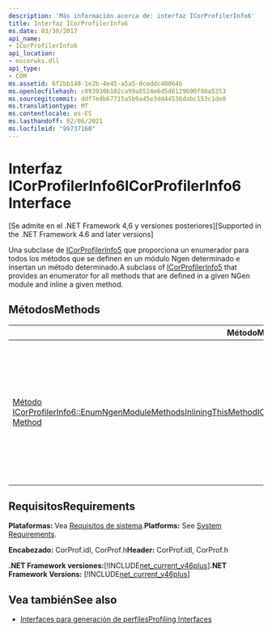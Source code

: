 ```yaml
---
description: 'Más información acerca de: interfaz ICorProfilerInfo6'
title: Interfaz ICorProfilerInfo6
ms.date: 03/30/2017
api_name:
- ICorProfilerInfo6
api_location:
- mscorwks.dll
api_type:
- COM
ms.assetid: 6f2bb148-1e2b-4e45-a5a5-0ceddc40064b
ms.openlocfilehash: c093930b102ca99a8524e6d5d6129690f80a5353
ms.sourcegitcommit: ddf7edb67715a5b9a45e3dd44536dabc153c1de0
ms.translationtype: MT
ms.contentlocale: es-ES
ms.lasthandoff: 02/06/2021
ms.locfileid: "99737160"
---
```

# <a name="icorprofilerinfo6-interface"></a><span data-ttu-id="e5441-103">Interfaz ICorProfilerInfo6</span><span class="sxs-lookup"><span data-stu-id="e5441-103">ICorProfilerInfo6 Interface</span></span>

<span data-ttu-id="e5441-104">[Se admite en el .NET Framework 4,6 y versiones posteriores]</span><span class="sxs-lookup"><span data-stu-id="e5441-104">[Supported in the .NET Framework 4.6 and later versions]</span></span>  
  
 <span data-ttu-id="e5441-105">Una subclase de [ICorProfilerInfo5](icorprofilerinfo5-interface.md) que proporciona un enumerador para todos los métodos que se definen en un módulo Ngen determinado e insertan un método determinado.</span><span class="sxs-lookup"><span data-stu-id="e5441-105">A subclass of [ICorProfilerInfo5](icorprofilerinfo5-interface.md) that provides an enumerator for all methods that are defined in a given NGen module and inline a given method.</span></span>  
  
## <a name="methods"></a><span data-ttu-id="e5441-106">Métodos</span><span class="sxs-lookup"><span data-stu-id="e5441-106">Methods</span></span>  
  
|<span data-ttu-id="e5441-107">Método</span><span class="sxs-lookup"><span data-stu-id="e5441-107">Method</span></span>|<span data-ttu-id="e5441-108">Descripción</span><span class="sxs-lookup"><span data-stu-id="e5441-108">Description</span></span>|  
|------------|-----------------|  
|[<span data-ttu-id="e5441-109">Método ICorProfilerInfo6::EnumNgenModuleMethodsInliningThisMethod</span><span class="sxs-lookup"><span data-stu-id="e5441-109">ICorProfilerInfo6::EnumNgenModuleMethodsInliningThisMethod Method</span></span>](icorprofilerinfo6-enumngenmodulemethodsinliningthismethod-method.md)|<span data-ttu-id="e5441-110">Devuelve un enumerador para todos los métodos que pertenecen a un módulo NGen determinado y que están insertados en el cuerpo de un método determinado.</span><span class="sxs-lookup"><span data-stu-id="e5441-110">Returns an enumerator for all methods that belong to a given NGen module and that are inlined in the body of a given method.</span></span>|  
  
## <a name="requirements"></a><span data-ttu-id="e5441-111">Requisitos</span><span class="sxs-lookup"><span data-stu-id="e5441-111">Requirements</span></span>  

 <span data-ttu-id="e5441-112">**Plataformas:** Vea [Requisitos de sistema](../../get-started/system-requirements.md).</span><span class="sxs-lookup"><span data-stu-id="e5441-112">**Platforms:** See [System Requirements](../../get-started/system-requirements.md).</span></span>  
  
 <span data-ttu-id="e5441-113">**Encabezado:** CorProf.idl, CorProf.h</span><span class="sxs-lookup"><span data-stu-id="e5441-113">**Header:** CorProf.idl, CorProf.h</span></span>  
  
 <span data-ttu-id="e5441-114">**.NET Framework versiones:**[!INCLUDE[net_current_v46plus](../../../../includes/net-current-v46plus-md.md)]</span><span class="sxs-lookup"><span data-stu-id="e5441-114">**.NET Framework Versions:** [!INCLUDE[net_current_v46plus](../../../../includes/net-current-v46plus-md.md)]</span></span>  
  
## <a name="see-also"></a><span data-ttu-id="e5441-115">Vea también</span><span class="sxs-lookup"><span data-stu-id="e5441-115">See also</span></span>

- [<span data-ttu-id="e5441-116">Interfaces para generación de perfiles</span><span class="sxs-lookup"><span data-stu-id="e5441-116">Profiling Interfaces</span></span>](profiling-interfaces.md)
